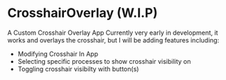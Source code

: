 # CrosshairOverlay (W.I.P)
A Custom Crosshair Overlay App
Currently very early in development, it works and overlays the crosshair, but I will be adding features including:

- Modifying Crosshair In App
- Selecting specific processes to show crosshair visibility on
- Toggling crosshair visibilty with button(s)
